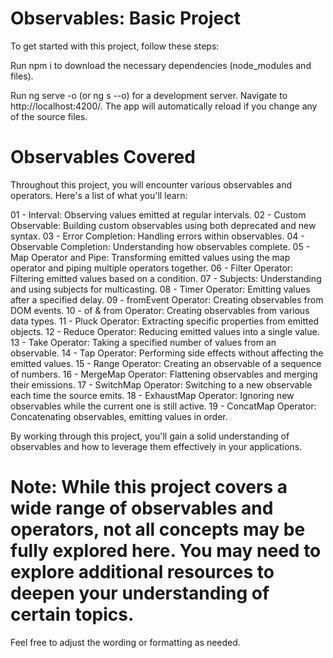 # Observables: Basic Project
To get started with this project, follow these steps:

Run npm i to download the necessary dependencies (node_modules and files).

Run ng serve -o (or ng s --o) for a development server. Navigate to http://localhost:4200/. The app will automatically reload if you change any of the source files.

# Observables Covered
Throughout this project, you will encounter various observables and operators. Here's a list of what you'll learn:

01 - Interval: Observing values emitted at regular intervals.
02 - Custom Observable: Building custom observables using both deprecated and new syntax.
03 - Error Completion: Handling errors within observables.
04 - Observable Completion: Understanding how observables complete.
05 - Map Operator and Pipe: Transforming emitted values using the map operator and piping multiple operators together.
06 - Filter Operator: Filtering emitted values based on a condition.
07 - Subjects: Understanding and using subjects for multicasting.
08 - Timer Operator: Emitting values after a specified delay.
09 - fromEvent Operator: Creating observables from DOM events.
10 - of & from Operator: Creating observables from various data types.
11 - Pluck Operator: Extracting specific properties from emitted objects.
12 - Reduce Operator: Reducing emitted values into a single value.
13 - Take Operator: Taking a specified number of values from an observable.
14 - Tap Operator: Performing side effects without affecting the emitted values.
15 - Range Operator: Creating an observable of a sequence of numbers.
16 - MergeMap Operator: Flattening observables and merging their emissions.
17 - SwitchMap Operator: Switching to a new observable each time the source emits.
18 - ExhaustMap Operator: Ignoring new observables while the current one is still active.
19 - ConcatMap Operator: Concatenating observables, emitting values in order.

By working through this project, you'll gain a solid understanding of observables and how to leverage them effectively in your applications.

# Note: While this project covers a wide range of observables and operators, not all concepts may be fully explored here. You may need to explore additional resources to deepen your understanding of certain topics.

Feel free to adjust the wording or formatting as needed.
